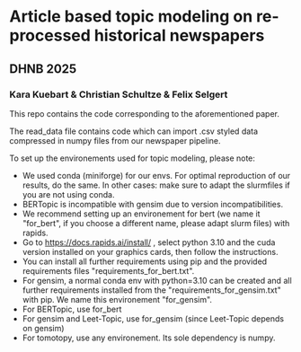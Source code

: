 
# Article based topic modeling on re-processed historical newspapers
## DHNB 2025
### Kara Kuebart & Christian Schultze & Felix Selgert

This repo contains the code corresponding to the aforementioned paper.

The read_data file contains code which can import .csv styled data 
compressed in numpy files from our newspaper pipeline. 

To set up the environements used for topic modeling, please note:
- We used conda (miniforge) for our envs. For optimal reproduction of our results, do the same. In other cases: make sure to adapt the slurmfiles if you are not using conda.
- BERTopic is incompatible with gensim due to version incompatibilities.
- We recommend setting up an environement for bert (we name it "for_bert", if you choose a different name, please adapt slurm files) with rapids.
- Go to https://docs.rapids.ai/install/ , select python 3.10 and the cuda version installed on your graphics cards, then follow the instructions.
- You can install all further requirements using pip and the provided requirements files "requirements_for_bert.txt".
- For gensim, a normal conda env with python=3.10 can be created and all further requirements installed from the "requirements_for_gensim.txt" with pip. We name this environement "for_gensim".
- For BERTopic, use for_bert
- For gensim and Leet-Topic, use for_gensim (since Leet-Topic depends on gensim)
- For tomotopy, use any environement. Its sole dependency is numpy.
